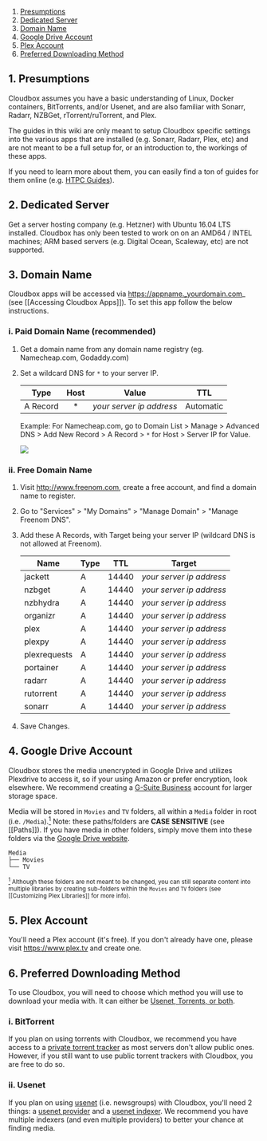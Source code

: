 <!-- TOC depthFrom:1 depthTo:6 withLinks:1 updateOnSave:0 orderedList:1 -->

1. [Presumptions](#1-presumptions)
2. [Dedicated Server](#2-dedicated-server)
3. [Domain Name](#3-domain-name)
4. [Google Drive Account](#4-google-drive-account)
5. [Plex Account](#5-plex-account)
6. [Preferred Downloading Method](#6-preferred-downloading-method)

<!-- /TOC -->


## 1. Presumptions

Cloudbox assumes you have a basic understanding of Linux, Docker containers, BitTorrents, and/or Usenet, and are also familiar with Sonarr, Radarr, NZBGet, rTorrent/ruTorrent, and Plex. 

The guides in this wiki are only meant to setup Cloudbox specific settings into the various apps that are installed (e.g. Sonarr, Radarr, Plex, etc) and are not meant to be a full setup for, or an introduction to, the workings of these apps. 

If you need to learn more about them, you can easily find a ton of guides for them online (e.g. [HTPC Guides](https://www.htpcguides.com)). 


## 2. Dedicated Server

Get a server hosting company (e.g. Hetzner) with Ubuntu 16.04 LTS installed. Cloudbox has only been tested to work on on an AMD64 / INTEL machines; ARM based servers (e.g. Digital Ocean, Scaleway, etc) are not supported.



## 3. Domain Name

Cloudbox apps will be accessed via https://appname._yourdomain.com_ (see [[Accessing Cloudbox Apps]]). To set this app follow the below instructions.

### i. Paid Domain Name (recommended)
1. Get a domain name from any domain name registry (eg. Namecheap.com, Godaddy.com)
2. Set a wildcard DNS for `*` to your server IP.

    |   **Type**   | **Host** | **Value**                   |     **TTL** |
    | ------------ | :--------: | ------------------------- | :-----------: |
    | A Record       | *        | _your server ip address_  |  Automatic  |

    Example: For Namecheap.com, go to Domain List > Manage > Advanced DNS > Add New Record > A Record > `*` for Host > Server IP for Value.

   ![](http://i.imgur.com/I7h5jSs.png)

### ii. Free Domain Name
1. Visit http://www.freenom.com, create a free account, and find a domain name to register.
2. Go to "Services" > "My Domains" > "Manage Domain" > "Manage Freenom DNS".
3. Add these A Records, with Target being your server IP (wildcard DNS is not allowed at Freenom).

    |   **Name**   | **Type** | **TTL** |        **Target**        |
    | ------------ | -------- | ------- | ------------------------ |
    | jackett      | A        | 14440   | _your server ip address_ |
    | nzbget       | A        | 14440   | _your server ip address_ |
    | nzbhydra     | A        | 14440   | _your server ip address_ |
    | organizr     | A        | 14440   | _your server ip address_ |
    | plex         | A        | 14440   | _your server ip address_ |
    | plexpy       | A        | 14440   | _your server ip address_ |
    | plexrequests | A        | 14440   | _your server ip address_ |
    | portainer    | A        | 14440   | _your server ip address_ |
    | radarr       | A        | 14440   | _your server ip address_ |
    | rutorrent    | A        | 14440   | _your server ip address_ |
    | sonarr       | A        | 14440   | _your server ip address_ |




4. Save Changes.

## 4. Google Drive Account

Cloudbox stores the media unencrypted in Google Drive and utilizes Plexdrive to access it, so if your using Amazon or prefer encryption, look elsewhere. We recommend creating a [G-Suite Business](https://gsuite.google.com/pricing.html) account for larger storage space.

Media will be stored in `Movies` and `TV` folders, all within a `Media` folder in root (i.e. `/Media`).<a href="#note1" id="note1ref"><sup>1</sup></a> Note: these paths/folders are **CASE SENSITIVE** (see  [[Paths]]). If you have media in other folders, simply move them into these folders via the [Google Drive website](https://www.google.com/drive/). 

   ```
   Media
   ├── Movies
   └── TV
   ```


 <sub> <a id="note1" href="#note1ref"><sup>1</sup></a> Although these folders are not meant to be changed, you can still separate content into multiple libraries by creating sub-folders within the `Movies` and `TV` folders (see [[Customizing Plex Libraries]] for more info). </sub>

## 5. Plex Account

You'll need a Plex account (it's free). If you don't already have one, please visit https://www.plex.tv and create one.



## 6. Preferred Downloading Method

To use Cloudbox, you will need to choose which method you will use to download your media with. It can either be [Usenet, Torrents, or both](https://www.htpcguides.com/comparing-usenet-vs-torrents/). 


### i. BitTorrent

If you plan on using torrents with Cloudbox, we recommend you have access to a [private torrent tracker](https://www.reddit.com/r/trackers/wiki/getting_into_private_trackers) as most servers don't allow public ones. However, if you still want to use public torrent trackers with Cloudbox, you are free to do so. 


### ii. Usenet

If you plan on using [usenet](https://www.reddit.com/r/usenet/wiki/faq#wiki_usenet_faq) (i.e. newsgroups) with Cloudbox, you'll need 2 things: a [usenet provider](https://www.reddit.com/r/usenet/wiki/providers) and a [usenet indexer](https://www.reddit.com/r/usenet/wiki/indexers). We recommend you have multiple indexers (and even multiple providers) to better your chance at finding media. 